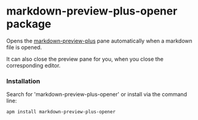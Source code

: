 # markdown-preview-plus-opener package
Opens the [markdown-preview-plus](https://atom.io/packages/markdown-preview-plus) pane automatically when a markdown file is opened.

It can also close the preview pane for you, when you close the corresponding editor.

### Installation
Search for 'markdown-preview-plus-opener' or install via the command line:
```
apm install markdown-preview-plus-opener
```
